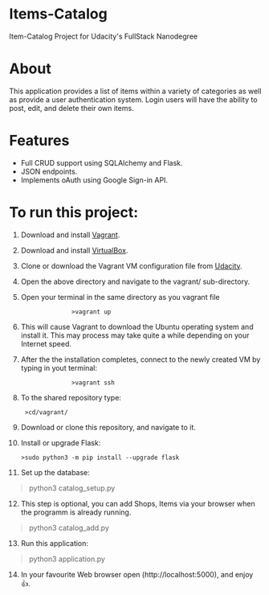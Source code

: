 # Items-Catalog
Item-Catalog Project for Udacity's FullStack Nanodegree

# About
This application provides a list of items within a variety of categories as well as provide a user authentication system. Login users will have the ability to post, edit, and delete their own items.

# Features
- Full CRUD support using SQLAlchemy and Flask.
- JSON endpoints.
- Implements oAuth using Google Sign-in API.

# To run this project:

1. Download and install [Vagrant](https://www.vagrantup.com/downloads.html).

2. Download and install [VirtualBox](https://www.virtualbox.org/wiki/Downloads).

3. Clone or download the Vagrant VM configuration file from [Udacity](https://github.com/udacity/fullstack-nanodegree-vm).

4. Open the above directory and navigate to the vagrant/ sub-directory.

5. Open your terminal in the same directory as you vagrant file

                     >vagrant up

6. This will cause Vagrant to download the Ubuntu operating system and install it. This may process may take quite a while depending on your Internet speed.

7. After the the installation completes, connect to the newly created VM by typing in yout terminal:

                     >vagrant ssh

8. To the shared repository type:

        >cd/vagrant/

9. Download or clone this repository, and navigate to it.

10. Install or upgrade Flask:

        >sudo python3 -m pip install --upgrade flask

11. Set up the database:

>python3 catalog_setup.py

12. This step is optional, you can add Shops, Items via your browser when the programm is already running.

>python3 catalog_add.py

13. Run this application:

>python3 application.py

14. In your favourite Web browser open (http://localhost:5000), and enjoy :+1:.
